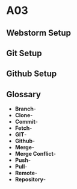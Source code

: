 # A03

## Webstorm Setup

## Git Setup

## Github Setup

## Glossary
+ **Branch**-
+ **Clone**-
+ **Commit**-
+ **Fetch**-
+ **GIT**-
+ **Github**-
+ **Merge**-
+ **Merge Conflict**-
+ **Push**-
+ **Pull**-
+ **Remote**-
+ **Repository**-
